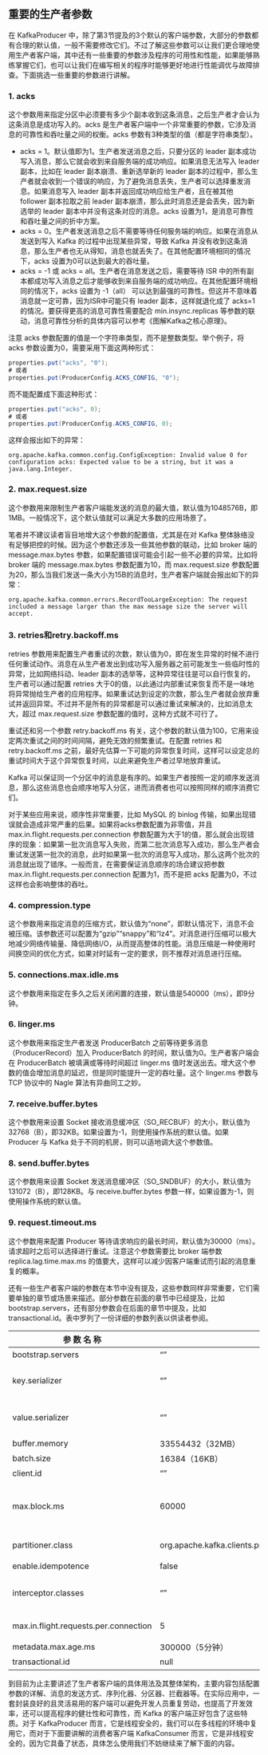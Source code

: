 ## 重要的生产者参数

在 KafkaProducer 中，除了第3节提及的3个默认的客户端参数，大部分的参数都有合理的默认值，一般不需要修改它们。不过了解这些参数可以让我们更合理地使用生产者客户端，其中还有一些重要的参数涉及程序的可用性和性能，如果能够熟练掌握它们，也可以让我们在编写相关的程序时能够更好地进行性能调优与故障排查。下面挑选一些重要的参数进行讲解。

### 1. acks
这个参数用来指定分区中必须要有多少个副本收到这条消息，之后生产者才会认为这条消息是成功写入的。acks 是生产者客户端中一个非常重要的参数，它涉及消息的可靠性和吞吐量之间的权衡。acks 参数有3种类型的值（都是字符串类型）。

 - acks = 1。默认值即为1。生产者发送消息之后，只要分区的 leader 副本成功写入消息，那么它就会收到来自服务端的成功响应。如果消息无法写入 leader 副本，比如在 leader 副本崩溃、重新选举新的 leader 副本的过程中，那么生产者就会收到一个错误的响应，为了避免消息丢失，生产者可以选择重发消息。如果消息写入 leader 副本并返回成功响应给生产者，且在被其他 follower 副本拉取之前 leader 副本崩溃，那么此时消息还是会丢失，因为新选举的 leader 副本中并没有这条对应的消息。acks 设置为1，是消息可靠性和吞吐量之间的折中方案。
 - acks = 0。生产者发送消息之后不需要等待任何服务端的响应。如果在消息从发送到写入 Kafka 的过程中出现某些异常，导致 Kafka 并没有收到这条消息，那么生产者也无从得知，消息也就丢失了。在其他配置环境相同的情况下，acks 设置为0可以达到最大的吞吐量。
 - acks = -1 或 acks = all。生产者在消息发送之后，需要等待 ISR 中的所有副本都成功写入消息之后才能够收到来自服务端的成功响应。在其他配置环境相同的情况下，acks 设置为 -1（all） 可以达到最强的可靠性。但这并不意味着消息就一定可靠，因为ISR中可能只有 leader 副本，这样就退化成了 acks=1 的情况。要获得更高的消息可靠性需要配合 min.insync.replicas 等参数的联动，消息可靠性分析的具体内容可以参考《图解Kafka之核心原理》。

注意 acks 参数配置的值是一个字符串类型，而不是整数类型。举个例子，将 acks 参数设置为0，需要采用下面这两种形式：
```java
properties.put("acks", "0");
# 或者
properties.put(ProducerConfig.ACKS_CONFIG, "0");
```

而不能配置成下面这种形式：
```java
properties.put("acks", 0);
# 或者
properties.put(ProducerConfig.ACKS_CONFIG, 0);
```

这样会报出如下的异常：
```
org.apache.kafka.common.config.ConfigException: Invalid value 0 for configuration acks: Expected value to be a string, but it was a java.lang.Integer.
```

### 2. max.request.size
这个参数用来限制生产者客户端能发送的消息的最大值，默认值为1048576B，即1MB。一般情况下，这个默认值就可以满足大多数的应用场景了。

笔者并不建议读者盲目地增大这个参数的配置值，尤其是在对 Kafka 整体脉络没有足够把控的时候。因为这个参数还涉及一些其他参数的联动，比如 broker 端的 message.max.bytes 参数，如果配置错误可能会引起一些不必要的异常。比如将 broker 端的 message.max.bytes 参数配置为10，而 max.request.size 参数配置为20，那么当我们发送一条大小为15B的消息时，生产者客户端就会报出如下的异常：
```
org.apache.kafka.common.errors.RecordTooLargeException: The request included a message larger than the max message size the server will accept.
```

### 3. retries和retry.backoff.ms
retries 参数用来配置生产者重试的次数，默认值为0，即在发生异常的时候不进行任何重试动作。消息在从生产者发出到成功写入服务器之前可能发生一些临时性的异常，比如网络抖动、leader 副本的选举等，这种异常往往是可以自行恢复的，生产者可以通过配置 retries 大于0的值，以此通过内部重试来恢复而不是一味地将异常抛给生产者的应用程序。如果重试达到设定的次数，那么生产者就会放弃重试并返回异常。不过并不是所有的异常都是可以通过重试来解决的，比如消息太大，超过 max.request.size 参数配置的值时，这种方式就不可行了。

重试还和另一个参数 retry.backoff.ms 有关，这个参数的默认值为100，它用来设定两次重试之间的时间间隔，避免无效的频繁重试。在配置 retries 和 retry.backoff.ms 之前，最好先估算一下可能的异常恢复时间，这样可以设定总的重试时间大于这个异常恢复时间，以此来避免生产者过早地放弃重试。

Kafka 可以保证同一个分区中的消息是有序的。如果生产者按照一定的顺序发送消息，那么这些消息也会顺序地写入分区，进而消费者也可以按照同样的顺序消费它们。

对于某些应用来说，顺序性非常重要，比如 MySQL 的 binlog 传输，如果出现错误就会造成非常严重的后果。如果将acks参数配置为非零值，并且 max.in.flight.requests.per.connection 参数配置为大于1的值，那么就会出现错序的现象：如果第一批次消息写入失败，而第二批次消息写入成功，那么生产者会重试发送第一批次的消息，此时如果第一批次的消息写入成功，那么这两个批次的消息就出现了错序。一般而言，在需要保证消息顺序的场合建议把参数 max.in.flight.requests.per.connection 配置为1，而不是把 acks 配置为0，不过这样也会影响整体的吞吐。

### 4. compression.type
这个参数用来指定消息的压缩方式，默认值为“none”，即默认情况下，消息不会被压缩。该参数还可以配置为“gzip”“snappy”和“lz4”。对消息进行压缩可以极大地减少网络传输量、降低网络I/O，从而提高整体的性能。消息压缩是一种使用时间换空间的优化方式，如果对时延有一定的要求，则不推荐对消息进行压缩。

### 5. connections.max.idle.ms
这个参数用来指定在多久之后关闭闲置的连接，默认值是540000（ms），即9分钟。

### 6. linger.ms
这个参数用来指定生产者发送 ProducerBatch 之前等待更多消息（ProducerRecord）加入 ProducerBatch 的时间，默认值为0。生产者客户端会在 ProducerBatch 被填满或等待时间超过 linger.ms 值时发送出去。增大这个参数的值会增加消息的延迟，但是同时能提升一定的吞吐量。这个 linger.ms 参数与 TCP 协议中的 Nagle 算法有异曲同工之妙。

### 7. receive.buffer.bytes
这个参数用来设置 Socket 接收消息缓冲区（SO_RECBUF）的大小，默认值为32768（B），即32KB。如果设置为-1，则使用操作系统的默认值。如果 Producer 与 Kafka 处于不同的机房，则可以适地调大这个参数值。

### 8. send.buffer.bytes
这个参数用来设置 Socket 发送消息缓冲区（SO_SNDBUF）的大小，默认值为131072（B），即128KB。与 receive.buffer.bytes 参数一样，如果设置为-1，则使用操作系统的默认值。

### 9. request.timeout.ms
这个参数用来配置 Producer 等待请求响应的最长时间，默认值为30000（ms）。请求超时之后可以选择进行重试。注意这个参数需要比 broker 端参数 replica.lag.time.max.ms 的值要大，这样可以减少因客户端重试而引起的消息重复的概率。

还有一些生产者客户端的参数在本节中没有提及，这些参数同样非常重要，它们需要单独的章节或场景来描述。部分参数在前面的章节中已经提及，比如 bootstrap.servers，还有部分参数会在后面的章节中提及，比如 transactional.id。表中罗列了一份详细的参数列表以供读者参阅。

参 数 名 称	| 默 认 值	| 参 数 释 义
---|---|---
bootstrap.servers|	“”	|指定连接 Kafka 集群所需的 broker 地址清单
key.serializer|	“”	|消息中 key 对应的序列化类，需要实现 org.apache.kafka.common.serialization.Serializer 接口
value.serializer|	“”	|消息中 value 对应的序列化类，需要实现 org.apache.kafka.common.serialization.Serializer 接口
buffer.memory	|33554432（32MB）|	生产者客户端中用于缓存消息的缓冲区大小
batch.size	|16384（16KB）|	用于指定 ProducerBatch 可以复用内存区域的大小
client.id|	“”	|用来设定 KafkaProducer 对应的客户端id
max.block.ms|	60000|	用来控制 KafkaProducer 中 send() 方法和 partitionsFor() 方法的阻塞时间。当生产者的发送缓冲区已满，或者没有可用的元数据时，这些方法就会阻塞
partitioner.class|	org.apache.kafka.clients.producer.internals.DefaultPartitioner|	用来指定分区器，需要实现 org.apache.kafka. clients.producer.Partitioner 接口
enable.idempotence|	false	|是否开启幂等性功能
interceptor.classes	|“”	|用来设定生产者拦截器，需要实现 org.apache. kafka.clients.producer. ProducerInterceptor 接口。
max.in.flight.requests.per.connection	|5|	限制每个连接（也就是客户端与 Node 之间的连接）最多缓存的请求数
metadata.max.age.ms	|300000（5分钟）|	如果在这个时间内元数据没有更新的话会被强制更新
transactional.id|	null|	设置事务id，必须唯一


到目前为止主要讲述了生产者客户端的具体用法及其整体架构，主要内容包括配置参数的详解、消息的发送方式、序列化器、分区器、拦截器等。在实际应用中，一套封装良好的且灵活易用的客户端可以避免开发人员重复劳动，也提高了开发效率，还可以提高程序的健壮性和可靠性，而 Kafka 的客户端正好包含了这些特质。对于 KafkaProducer 而言，它是线程安全的，我们可以在多线程的环境中复用它，而对于下面要讲解的消费者客户端 KafkaConsumer 而言，它是非线程安全的，因为它具备了状态，具体怎么使用我们不妨继续来了解下面的内容。